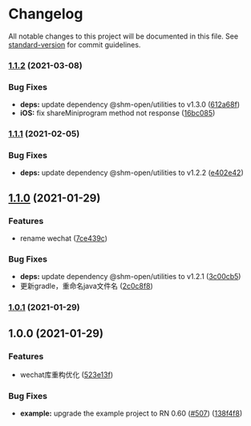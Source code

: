 # Changelog

All notable changes to this project will be documented in this file. See [standard-version](https://github.com/conventional-changelog/standard-version) for commit guidelines.

### [1.1.2](https://github.com/shm-open/react-native-wechat/compare/v1.1.1...v1.1.2) (2021-03-08)


### Bug Fixes

* **deps:** update dependency @shm-open/utilities to v1.3.0 ([612a68f](https://github.com/shm-open/react-native-wechat/commit/612a68f3559faef413dadb8f008c3a555a6044b7))
* **iOS:** fix shareMiniprogram method not response ([16bc085](https://github.com/shm-open/react-native-wechat/commit/16bc085fc155d2d5c29caa2cb1c7f8a5b8e193ab))

### [1.1.1](https://github.com/shm-open/react-native-wechat/compare/v1.1.0...v1.1.1) (2021-02-05)


### Bug Fixes

* **deps:** update dependency @shm-open/utilities to v1.2.2 ([e402e42](https://github.com/shm-open/react-native-wechat/commit/e402e42cca114b2e8372ffc418ba999b8e017adb))

## [1.1.0](https://github.com/shm-open/react-native-wechat/compare/v1.0.1...v1.1.0) (2021-01-29)


### Features

* rename wechat ([7ce439c](https://github.com/shm-open/react-native-wechat/commit/7ce439cda67089faaeeef9530949013781b207cc))


### Bug Fixes

* **deps:** update dependency @shm-open/utilities to v1.2.1 ([3c00cb5](https://github.com/shm-open/react-native-wechat/commit/3c00cb5d3fefa18ffc8beb7f5051db985b89351e))
* 更新gradle，重命名java文件名 ([2c0c8f8](https://github.com/shm-open/react-native-wechat/commit/2c0c8f8d46776f5e2b8b80ca5d2ed11ff1f96fbe))

### [1.0.1](https://github.com/shm-open/react-native-wechat/compare/v1.0.0...v1.0.1) (2021-01-29)

## 1.0.0 (2021-01-29)


### Features

* wechat库重构优化 ([523e13f](https://github.com/shm-open/react-native-wechat/commit/523e13f1f452c8448825abd6cb02290eb83b04db))


### Bug Fixes

* **example:** upgrade the example project to RN 0.60 ([#507](https://github.com/shm-open/react-native-wechat/issues/507)) ([138f4f8](https://github.com/shm-open/react-native-wechat/commit/138f4f8edac0edf9147ca139c4452cef62919260))
